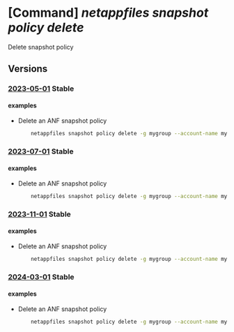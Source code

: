 # [Command] _netappfiles snapshot policy delete_

Delete snapshot policy

## Versions

### [2023-05-01](/Resources/mgmt-plane/L3N1YnNjcmlwdGlvbnMve30vcmVzb3VyY2Vncm91cHMve30vcHJvdmlkZXJzL21pY3Jvc29mdC5uZXRhcHAvbmV0YXBwYWNjb3VudHMve30vc25hcHNob3Rwb2xpY2llcy97fQ==/2023-05-01.xml) **Stable**

<!-- mgmt-plane /subscriptions/{}/resourcegroups/{}/providers/microsoft.netapp/netappaccounts/{}/snapshotpolicies/{} 2023-05-01 -->

#### examples

- Delete an ANF snapshot policy
    ```bash
        netappfiles snapshot policy delete -g mygroup --account-name myaccname --snapshot-policy-name mysnapshotpolicyname
    ```

### [2023-07-01](/Resources/mgmt-plane/L3N1YnNjcmlwdGlvbnMve30vcmVzb3VyY2Vncm91cHMve30vcHJvdmlkZXJzL21pY3Jvc29mdC5uZXRhcHAvbmV0YXBwYWNjb3VudHMve30vc25hcHNob3Rwb2xpY2llcy97fQ==/2023-07-01.xml) **Stable**

<!-- mgmt-plane /subscriptions/{}/resourcegroups/{}/providers/microsoft.netapp/netappaccounts/{}/snapshotpolicies/{} 2023-07-01 -->

#### examples

- Delete an ANF snapshot policy
    ```bash
        netappfiles snapshot policy delete -g mygroup --account-name myaccname --snapshot-policy-name mysnapshotpolicyname
    ```

### [2023-11-01](/Resources/mgmt-plane/L3N1YnNjcmlwdGlvbnMve30vcmVzb3VyY2Vncm91cHMve30vcHJvdmlkZXJzL21pY3Jvc29mdC5uZXRhcHAvbmV0YXBwYWNjb3VudHMve30vc25hcHNob3Rwb2xpY2llcy97fQ==/2023-11-01.xml) **Stable**

<!-- mgmt-plane /subscriptions/{}/resourcegroups/{}/providers/microsoft.netapp/netappaccounts/{}/snapshotpolicies/{} 2023-11-01 -->

#### examples

- Delete an ANF snapshot policy
    ```bash
        netappfiles snapshot policy delete -g mygroup --account-name myaccname --snapshot-policy-name mysnapshotpolicyname
    ```

### [2024-03-01](/Resources/mgmt-plane/L3N1YnNjcmlwdGlvbnMve30vcmVzb3VyY2Vncm91cHMve30vcHJvdmlkZXJzL21pY3Jvc29mdC5uZXRhcHAvbmV0YXBwYWNjb3VudHMve30vc25hcHNob3Rwb2xpY2llcy97fQ==/2024-03-01.xml) **Stable**

<!-- mgmt-plane /subscriptions/{}/resourcegroups/{}/providers/microsoft.netapp/netappaccounts/{}/snapshotpolicies/{} 2024-03-01 -->

#### examples

- Delete an ANF snapshot policy
    ```bash
        netappfiles snapshot policy delete -g mygroup --account-name myaccname --snapshot-policy-name mysnapshotpolicyname
    ```
